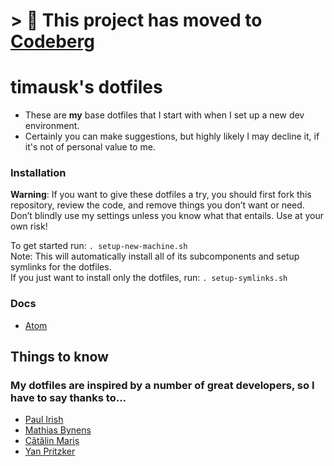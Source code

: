 # > 🚚 This project has moved to [Codeberg](https://codeberg.org/timausk/dotfiles)


# timausk's dotfiles
* These are **my** base dotfiles that I start with when I set up a new dev environment.
* Certainly you can make suggestions, but highly likely I may decline it, if it's not of personal value to me.


### Installation
__Warning__: If you want to give these dotfiles a try, you should first fork this repository, review the code, and remove things you don’t want or need. Don’t blindly use my settings unless you know what that entails. Use at your own risk!

To get started run:
`. setup-new-machine.sh`  
Note: This will automatically install all of its subcomponents and setup symlinks for the dotfiles.  
If you just want to install only the dotfiles, run:
`. setup-symlinks.sh`


### Docs

* [Atom](docs/atom.md)


## Things to know
### My dotfiles are inspired by a number of great developers, so I have to say thanks to...
* [Paul Irish](https://github.com/paulirish/dotfiles)
* [Mathias Bynens](https://github.com/mathiasbynens/dotfiles)
* [Cătălin Mariș](https://github.com/alrra/dotfiles)
* [Yan Pritzker](https://github.com/skwp/dotfiles)
